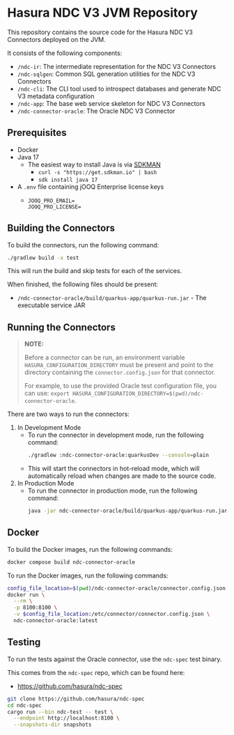 # Hasura NDC V3 JVM Repository

This repository contains the source code for the Hasura NDC V3 Connectors deployed on the JVM.

It consists of the following components:

- `/ndc-ir`: The intermediate representation for the NDC V3 Connectors
- `/ndc-sqlgen`: Common SQL generation utilities for the NDC V3 Connectors
- `/ndc-cli`: The CLI tool used to introspect databases and generate NDC V3 metadata configuration
- `/ndc-app`: The base web service skeleton for NDC V3 Connectors
- `/ndc-connector-oracle`: The Oracle NDC V3 Connector

## Prerequisites

- Docker
- Java 17
    - The easiest way to install Java is via [SDKMAN](https://sdkman.io/)
        - `curl -s "https://get.sdkman.io" | bash`
        - `sdk install java 17`
- A `.env` file containing jOOQ Enterprise license keys
   - ```env
     JOOQ_PRO_EMAIL=
     JOOQ_PRO_LICENSE=
     ```

## Building the Connectors

To build the connectors, run the following command:

```bash
./gradlew build -x test
```

This will run the build and skip tests for each of the services.

When finished, the following files should be present:

- `/ndc-connector-oracle/build/quarkus-app/quarkus-run.jar` - The executable service JAR

## Running the Connectors

> **NOTE:**
> 
> Before a connector can be run, an environment variable `HASURA_CONFIGURATION_DIRECTORY` must be present and point to the directory containing the `connector.config.json` for that connector.
>
> For example, to use the provided Oracle test configuration file, you can use: `export HASURA_CONFIGURATION_DIRECTORY=$(pwd)/ndc-connector-oracle`.

There are two ways to run the connectors:

1. In Development Mode
    - To run the connector in development mode, run the following command:
        ```bash
        ./gradlew :ndc-connector-oracle:quarkusDev --console=plain
        ```
    - This will start the connectors in hot-reload mode, which will automatically reload when changes are made to the
      source code.
2. In Production Mode
    - To run the connector in production mode, run the following command:
        ```bash
        java -jar ndc-connector-oracle/build/quarkus-app/quarkus-run.jar
        ```

## Docker

To build the Docker images, run the following commands:

```bash
docker compose build ndc-connector-oracle
```

To run the Docker images, run the following commands:

```bash
config_file_location=$(pwd)/ndc-connector-oracle/connector.config.json
docker run \
  --rm \
  -p 8100:8100 \
  -v $config_file_location:/etc/connector/connector.config.json \
  ndc-connector-oracle:latest
```

## Testing

To run the tests against the Oracle connector, use the `ndc-spec` test binary.

This comes from the `ndc-spec` repo, which can be found here:

- https://github.com/hasura/ndc-spec

```bash
git clone https://github.com/hasura/ndc-spec
cd ndc-spec
cargo run --bin ndc-test -- test \
  --endpoint http://localhost:8100 \
  --snapshots-dir snapshots
```